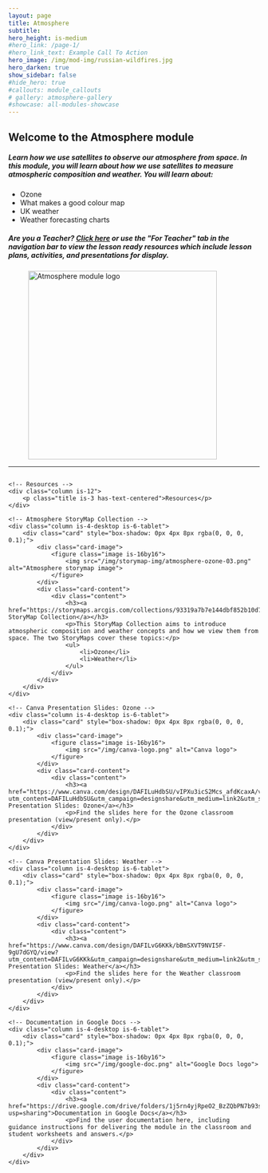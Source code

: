 ```yaml
---
layout: page
title: Atmosphere
subtitle: 
hero_height: is-medium
#hero_link: /page-1/
#hero_link_text: Example Call To Action
hero_image: /img/mod-img/russian-wildfires.jpg
hero_darken: true
show_sidebar: false
#hide_hero: true
#callouts: module_callouts
# gallery: atmosphere-gallery
#showcase: all-modules-showcase
---
```


<!-- ## Welcome to the Atmosphere Module
Learn how we use satellites to observe our atmosphere from space. In this module, you will learn about how we use satellites to measure atmospheric composition and weather.
* Ozone
* What makes a good colour map
* UK weather
* Weather forecasting charts

**Teacher?** Use the "For Teacher" tab in the navigation bar to view the lesson ready resources which include lesson plans, activities, and presentations for display.  -->

<div class="image-text-container">
    <!-- Text beside the image -->
    <div class="text-content">
<h2>Welcome to the Atmosphere module</h2>
        <h5>Learn how we use satellites to observe our atmosphere from space. In this module, you will learn about how we use satellites to measure atmospheric composition and weather. You will learn about:</h5>
        <ul>
            <li>Ozone</li>
            <li>What makes a good colour map</li>
            <li>UK weather</li>
            <li>Weather forecasting charts</li>
        </ul>
        <h5> <strong>Are you a Teacher?</strong> <a href="/lesson_ready/teachers/biosphere" target="_blank">Click here</a> or use the "For Teacher" tab in the navigation bar to view the lesson ready resources which include lesson plans, activities, and presentations for display.</h5> 
    </div>
    <!-- Image -->
    <div class="image-content">
        <figure class="image is-9by9">
            <img src="/img/mod-logos/Atmosphere-07.png" alt="Atmosphere module logo" style="width: 10cm; height: auto;">
        </figure>
    </div>
</div>

---

<div class="columns is-multiline">

    <!-- Resources -->
    <div class="column is-12">
        <p class="title is-3 has-text-centered">Resources</p>
    </div>
    
    <!-- Atmosphere StoryMap Collection -->
    <div class="column is-4-desktop is-6-tablet">
        <div class="card" style="box-shadow: 0px 4px 8px rgba(0, 0, 0, 0.1);">
            <div class="card-image">
                <figure class="image is-16by16">
                    <img src="/img/storymap-img/atmosphere-ozone-03.png" alt="Atmosphere storymap image">
                </figure>
            </div>
            <div class="card-content">
                <div class="content">
                    <h3><a href="https://storymaps.arcgis.com/collections/93319a7b7e144dbf852b10d74c44631d">Atmosphere StoryMap Collection</a></h3>
                    <p>This StoryMap Collection aims to introduce atmospheric composition and weather concepts and how we view them from space. The two StoryMaps cover these topics:</p>
                    <ul>
                        <li>Ozone</li>
                        <li>Weather</li>
                    </ul>
                </div>
            </div>
        </div>
    </div>

    <!-- Canva Presentation Slides: Ozone -->
    <div class="column is-4-desktop is-6-tablet">
        <div class="card" style="box-shadow: 0px 4px 8px rgba(0, 0, 0, 0.1);">
            <div class="card-image">
                <figure class="image is-16by16">
                    <img src="/img/canva-logo.png" alt="Canva logo">
                </figure>
            </div>
            <div class="card-content">
                <div class="content">
                    <h3><a href="https://www.canva.com/design/DAFILuHdbSU/vIPXu3icS2Mcs_afdKcaxA/view?utm_content=DAFILuHdbSU&utm_campaign=designshare&utm_medium=link2&utm_source=sharebutton">Canva Presentation Slides: Ozone</a></h3>
                    <p>Find the slides here for the Ozone classroom presentation (view/present only).</p>
                </div>
            </div>
        </div>
    </div>

    <!-- Canva Presentation Slides: Weather -->
    <div class="column is-4-desktop is-6-tablet">
        <div class="card" style="box-shadow: 0px 4px 8px rgba(0, 0, 0, 0.1);">
            <div class="card-image">
                <figure class="image is-16by16">
                    <img src="/img/canva-logo.png" alt="Canva logo">
                </figure>
            </div>
            <div class="card-content">
                <div class="content">
                    <h3><a href="https://www.canva.com/design/DAFILvG6KKk/bBmSXVT9NVI5F-9gU7dGYQ/view?utm_content=DAFILvG6KKk&utm_campaign=designshare&utm_medium=link2&utm_source=sharebutton">Canva Presentation Slides: Weather</a></h3>
                    <p>Find the slides here for the Weather classroom presentation (view/present only).</p>
                </div>
            </div>
        </div>
    </div>

    <!-- Documentation in Google Docs -->
    <div class="column is-4-desktop is-6-tablet">
        <div class="card" style="box-shadow: 0px 4px 8px rgba(0, 0, 0, 0.1);">
            <div class="card-image">
                <figure class="image is-16by16">
                    <img src="/img/google-doc.png" alt="Google Docs logo">
                </figure>
            </div>
            <div class="card-content">
                <div class="content">
                    <h3><a href="https://drive.google.com/drive/folders/1j5rn4yjRpeO2_BzZQbPN7b93semP1eJ4?usp=sharing">Documentation in Google Docs</a></h3>
                    <p>Find the user documentation here, including guidance instructions for delivering the module in the classroom and student worksheets and answers.</p>
                </div>
            </div>
        </div>
    </div>
</div>
